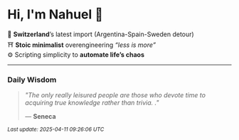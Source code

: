 # Hi, I'm Nahuel :tiger:

📍 **Switzerland**’s latest import (Argentina-Spain-Sweden detour)  
⛩️ **Stoic minimalist** overengineering *“less is more”*  
⚙️ Scripting simplicity to **automate life’s chaos**

---

### Daily Wisdom
> _"The only really leisured people are those who devote time to acquiring true knowledge rather than trivia. ."_  
>
> — **Seneca**

<sub>*Last update: 2025-04-11 09:26:06 UTC*</sub>

